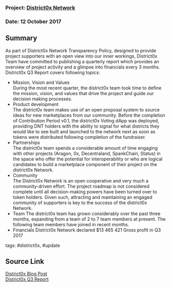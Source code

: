 ### Project: [District0x Network](../projects/district0x.md)
### Date: 12 October 2017
## Summary
  
As part of District0x Network Transparency Policy, designed to provide project supporters with an open view into our inner workings, District0x Team have committed to publishing a quarterly report which provides an overview of project activity and a glimpse into financials every 3 months.
District0x Q3 Report covers following topics:  
* Mission, Vision and Values  
During the most recent quarter, the district0x team took time to define the mission, vision, and values that drive the project and guide our decision making processes.  
* Product development  
The district0x team makes use of an open proposal system to source ideas for new marketplaces from our community. Before the completion of Contribution Period v0.1, the district0x Voting dApp was deployed, providing DNT holders with the ability to signal for
what districts they would like to see built and launched to the network next as soon as tokens were distributed following completion of the fundraiser.  
* Partnerships  
The district0x team spends a considerable amount of time engaging with other projects (Aragon, 0x, Decentraland, SpankChain, Status) in the space who offer the potential for interoperability or who are logical candidates to
build a marketplace component of their project on the district0x Network.
* Community  
The District0x Network is an open cooperative and very much a community-driven effort. The project roadmap is not considered complete until all decision-making powers have
been turned over to token holders. Given such, attracting and maintaining an engaged community of supporters is key to the success of the district0x Network.
* Team
The district0x team has grown considerably over the past three months, expanding from a team of 2 to 7 team members at present. The following team members have joined in recent months.
* Financials
District0x Network declared $13 465 421 Gross profit in Q3 2017
  
tags: #district0x, #update
## Source Link
[District0x Blog Post](https://blog.district0x.io/district0x-quarterly-report-q3-2017-5d69c179b92d)  
[District0x Q3 Report](https://district0x.io/docs/district0x-Network-Report-Q3-2017.pdf)
